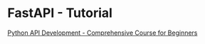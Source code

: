 # FastAPI - Tutorial

[Python API Development - Comprehensive Course for Beginners](https://www.youtube.com/watch?v=0sOvCWFmrtA&t=19968s)
